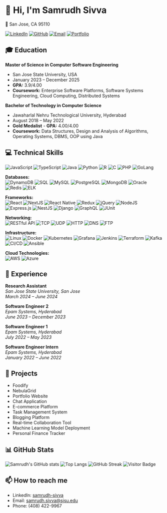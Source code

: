 # 👋 Hi, I'm Samrudh Sivva

📍 San Jose, CA 95110 

[![LinkedIn](https://img.shields.io/badge/LinkedIn-0077B5?style=for-the-badge&logo=linkedin&logoColor=white)](https://www.linkedin.com/in/samrudh-sivva/)
[![GitHub](https://img.shields.io/badge/GitHub-181717?style=for-the-badge&logo=github&logoColor=white)](https://github.com/samrudhsivva)
[![Email](https://img.shields.io/badge/Email-D14836?style=for-the-badge&logo=gmail&logoColor=white)](mailto:samrudh.sivva@sjsu.edu)
[![Portfolio](https://img.shields.io/badge/Portfolio-000000?style=for-the-badge&logo=About.me&logoColor=white)](https://www.samrudh.online/)


## 🎓 Education

**Master of Science in Computer Software Engineering**
- San Jose State University, USA
- January 2023 – December 2025
- **GPA:** 3.9/4.00
- **Coursework:** Enterprise Software Platforms, Software Systems Engineering, Cloud Computing, Distributed Systems

**Bachelor of Technology in Computer Science**
- Jawaharlal Nehru Technological University, Hyderabad
- August 2018 – May 2022
- **Gold Medalist** - **GPA:** 4.00/4.00
- **Coursework:** Data Structures, Design and Analysis of Algorithms, Operating Systems, DBMS, OOP using Java

## 💻 Technical Skills

![JavaScript](https://img.shields.io/badge/JavaScript-323330?style=for-the-badge&logo=javascript&logoColor=F7DF1E)
![TypeScript](https://img.shields.io/badge/TypeScript-007ACC?style=for-the-badge&logo=typescript&logoColor=white)
![Java](https://img.shields.io/badge/Java-007396?style=for-the-badge&logo=java&logoColor=white)
![Python](https://img.shields.io/badge/Python-3776AB?style=for-the-badge&logo=python&logoColor=white)
![R](https://img.shields.io/badge/R-276DC3?style=for-the-badge&logo=r&logoColor=white)
![C](https://img.shields.io/badge/C-A8B9CC?style=for-the-badge&logo=c&logoColor=white)
![PHP](https://img.shields.io/badge/PHP-777BB4?style=for-the-badge&logo=php&logoColor=white)
![GoLang](https://img.shields.io/badge/GoLang-00ADD8?style=for-the-badge&logo=go&logoColor=white)

**Databases:**  
![DynamoDB](https://img.shields.io/badge/DynamoDB-4053D6?style=for-the-badge&logo=amazon-dynamodb&logoColor=white)
![SQL](https://img.shields.io/badge/SQL-336791?style=for-the-badge&logo=postgresql&logoColor=white)
![MySQL](https://img.shields.io/badge/MySQL-00000F?style=for-the-badge&logo=mysql&logoColor=white)
![PostgreSQL](https://img.shields.io/badge/PostgreSQL-316192?style=for-the-badge&logo=postgresql&logoColor=white)
![MongoDB](https://img.shields.io/badge/MongoDB-4EA94B?style=for-the-badge&logo=mongodb&logoColor=white)
![Oracle](https://img.shields.io/badge/Oracle-F80000?style=for-the-badge&logo=oracle&logoColor=white)
![Redis](https://img.shields.io/badge/Redis-DC382D?style=for-the-badge&logo=redis&logoColor=white)
![ELK](https://img.shields.io/badge/ELK-005571?style=for-the-badge&logo=elastic-stack&logoColor=white)

**Frameworks:**  
![React](https://img.shields.io/badge/React-20232A?style=for-the-badge&logo=react&logoColor=61DAFB)
![NextJS](https://img.shields.io/badge/NextJS-000000?style=for-the-badge&logo=nextdotjs&logoColor=white)
![React Native](https://img.shields.io/badge/React%20Native-20232A?style=for-the-badge&logo=react&logoColor=61DAFB)
![Redux](https://img.shields.io/badge/Redux-764ABC?style=for-the-badge&logo=redux&logoColor=white)
![jQuery](https://img.shields.io/badge/jQuery-0769AD?style=for-the-badge&logo=jquery&logoColor=white)
![NodeJS](https://img.shields.io/badge/Node.js-43853D?style=for-the-badge&logo=node.js&logoColor=white)
![Express.js](https://img.shields.io/badge/Express.js-404D59?style=for-the-badge)
![NestJS](https://img.shields.io/badge/NestJS-E0234E?style=for-the-badge&logo=nestjs&logoColor=white)
![Django](https://img.shields.io/badge/Django-092E20?style=for-the-badge&logo=django&logoColor=white)
![GraphQL](https://img.shields.io/badge/GraphQL-E10098?style=for-the-badge&logo=graphql&logoColor=white)
![JUnit](https://img.shields.io/badge/JUnit-25A162?style=for-the-badge&logo=junit5&logoColor=white)

**Networking:**  
![RESTful API](https://img.shields.io/badge/RESTful%20API-FF6C37?style=for-the-badge&logo=rest&logoColor=white)
![TCP](https://img.shields.io/badge/TCP-001F3F?style=for-the-badge&logo=tcp&logoColor=white)
![UDP](https://img.shields.io/badge/UDP-0074D9?style=for-the-badge&logo=udp&logoColor=white)
![HTTP](https://img.shields.io/badge/HTTP-005571?style=for-the-badge&logo=http&logoColor=white)
![DNS](https://img.shields.io/badge/DNS-4E9A06?style=for-the-badge&logo=dns&logoColor=white)
![FTP](https://img.shields.io/badge/FTP-4682B4?style=for-the-badge&logo=ftp&logoColor=white)

**Infrastructure:**  
![Linux](https://img.shields.io/badge/Linux-FCC624?style=for-the-badge&logo=linux&logoColor=black)
![Docker](https://img.shields.io/badge/Docker-2496ED?style=for-the-badge&logo=docker&logoColor=white)
![Kubernetes](https://img.shields.io/badge/Kubernetes-326CE5?style=for-the-badge&logo=kubernetes&logoColor=white)
![Grafana](https://img.shields.io/badge/Grafana-F46800?style=for-the-badge&logo=grafana&logoColor=white)
![Jenkins](https://img.shields.io/badge/Jenkins-D24939?style=for-the-badge&logo=jenkins&logoColor=white)
![Terraform](https://img.shields.io/badge/Terraform-623CE4?style=for-the-badge&logo=terraform&logoColor=white)
![Kafka](https://img.shields.io/badge/Kafka-231F20?style=for-the-badge&logo=apache-kafka&logoColor=white)
![CI/CD](https://img.shields.io/badge/CI%2FCD-007ACC?style=for-the-badge&logo=azure-pipelines&logoColor=white)
![Ansible](https://img.shields.io/badge/Ansible-EE0000?style=for-the-badge&logo=ansible&logoColor=white)

**Cloud Technologies:**  
![AWS](https://img.shields.io/badge/AWS-232F3E?style=for-the-badge&logo=amazon-aws&logoColor=white)
![Azure](https://img.shields.io/badge/Azure-0078D4?style=for-the-badge&logo=microsoft-azure&logoColor=white)

## 💼 Experience

**Research Assistant**  
*San Jose State University, San Jose*  
*March 2024 – June 2024*

**Software Engineer 2**  
*Epam Systems, Hyderabad*  
*June 2023 – December 2023*

**Software Engineer 1**  
*Epam Systems, Hyderabad*  
*July 2022 – May 2023*

**Software Engineer Intern**  
*Epam Systems, Hyderabad*  
*January 2022 – June 2022*

## 🚀 Projects

- Foodify
- NebulaGrid
- Portfolio Website
- Chat Application
- E-commerce Platform
- Task Management System
- Blogging Platform
- Real-time Collaboration Tool
- Machine Learning Model Deployment
- Personal Finance Tracker

## 📊 GitHub Stats

![Samrudh's GitHub stats](https://github-readme-stats.vercel.app/api?username=samrudhsivva&show_icons=true&theme=radical)
![Top Langs](https://github-readme-stats.vercel.app/api/top-langs/?username=samrudhsivva&layout=compact&theme=radical)
![GitHub Streak](https://github-readme-streak-stats.herokuapp.com/?user=samrudhsivva&theme=radical)
![Visitor Badge](https://visitor-badge.laobi.icu/badge?page_id=samrudhsivva.samrudhsivva)

## 📫 How to reach me

- LinkedIn: [samrudh-sivva](https://www.linkedin.com/in/samrudh-sivva/)
- Email: [samrudh.sivva@sjsu.edu](mailto:samrudh.sivva@sjsu.edu)
- Phone: (408) 422-9967
